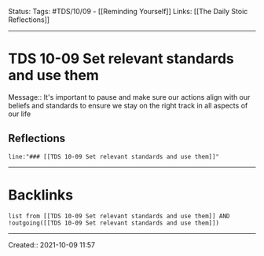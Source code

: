 Status:
Tags: #TDS/10/09 - [[Reminding Yourself]]
Links: [[The Daily Stoic Reflections]]
___
# TDS 10-09 Set relevant standards and use them
Message:: It's important to pause and make sure our actions align with our beliefs and standards to ensure we stay on the right track in all aspects of our life

## Reflections
 ```query
line:"### [[TDS 10-09 Set relevant standards and use them]]"
```
___
# Backlinks
```dataview
list from [[TDS 10-09 Set relevant standards and use them]] AND !outgoing([[TDS 10-09 Set relevant standards and use them]])
```
___

Created:: 2021-10-09 11:57